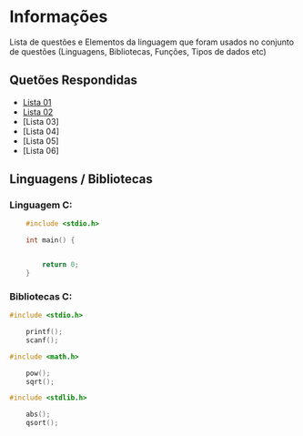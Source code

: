 
# Informações

Lista de questões e Elementos da linguagem que foram usados no conjunto de questões (Linguagens, Bibliotecas, Funções, Tipos de dados etc)

## Quetões Respondidas

* [Lista 01](https://github.com/alissonalbuquerque/URI-C_CPP/tree/master/iniciante/lista_01)
* [Lista 02](https://github.com/alissonalbuquerque/URI-C_CPP/tree/master/iniciante/lista_02)
* [Lista 03]
* [Lista 04]
* [Lista 05]
* [Lista 06]

## Linguagens / Bibliotecas

### Linguagem C:

```c
    #include <stdio.h>

    int main() {


        return 0;
    }
```

### Bibliotecas C:

```c
#include <stdio.h>

    printf();
    scanf();
```
```c
#include <math.h>

    pow();
    sqrt();
```
```c
#include <stdlib.h>

    abs();
    qsort();
```